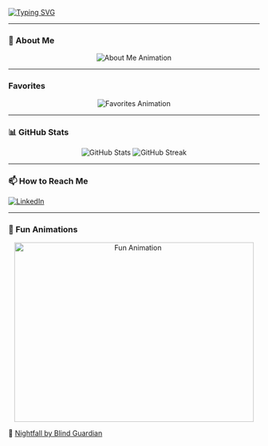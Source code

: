 <a href="https://git.io/typing-svg"><img src="https://readme-typing-svg.demolab.com?font=Fira+Code&pause=1000&color=27F736&background=000000F1&width=435&lines=Welome+to+my+GitHub+profile!" alt="Typing SVG" /></a>

---

### 🌟 About Me  
<div align="center">
  <img src="https://readme-typing-svg.herokuapp.com?font=Fira+Code&size=20&duration=2000&pause=500&color=34B4A7&width=700&lines=Criminology+%26+Info+Systems+Graduate;Experienced+Bug+Bounty+Hunter;Bugcrowd+%7C+HackerOne+%7C+Apple+%7C+Open+Bug+Bounty;Veteran+of+TryHackMe+%26+HackTheBox;Collaborating+on+many+more+projects!" alt="About Me Animation">
</div>


---

### Favorites  
<div align="center">
  <img src="https://readme-typing-svg.herokuapp.com?font=Fira+Code&size=20&pause=1000&color=F7B24D&center=true&vCenter=true&width=800&lines=Ruby+%7C+Python+%7C+Rust;Ruby+on+Rails+%7C+Django+%7C+Flask+%7C+Flet;HTML+%26+CSS+%7C+JavaScript+%7C+Node.js;Firebase+Cloud+Integration;C%23+%7C+Python+(Rarely);AWS+%26+Azure+(Essentials+Only)" alt="Favorites Animation">
</div>

---

### 📊 GitHub Stats  
<div align="center">
  <img src="https://github-readme-stats.vercel.app/api?username=Aureum01&show_icons=true&theme=radical" alt="GitHub Stats" />
  <img src="https://github-readme-streak-stats.herokuapp.com/?user=Aureum01&theme=radical" alt="GitHub Streak" />
</div>

---

### 📫 How to Reach Me  
[![LinkedIn](https://img.shields.io/badge/-LinkedIn-blue?style=flat&logo=linkedin)]([https://www.linkedin.com/in/yourprofile](https://www.linkedin.com/in/roshane-rodney-563638228/))

---

### 🎨 Fun Animations  
<div align="center">
  <a href="https://giphy.com/gifs/rick-astley-Ju7l5y9osyymQ">
    <img src="https://media.giphy.com/media/Ju7l5y9osyymQ/giphy.gif" alt="Fun Animation" width="480" height="360" />
  </a>
</div>

🎵 [Nightfall by Blind Guardian](https://music.youtube.com/watch?v=jlCsGjn5cO4&si=o2J9UNda2jbjfYjS)




